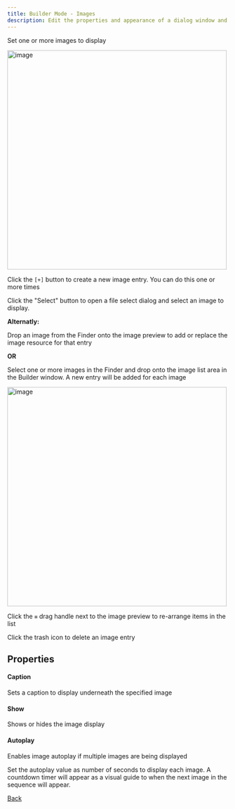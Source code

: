 ```yaml
---
title: Builder Mode - Images
description: Edit the properties and appearance of a dialog window and output the results as a json config
---
```


Set one or more images to display

<img width="500" alt="image" src="/builder/builder_images.png" />

Click the `[+]` button to create a new image entry. You can do this one or more times

Click the "Select" button to open a file select dialog and select an image to display.

**Alternatly:**

Drop an image from the Finder onto the image preview to add or replace the image resource for that entry

**OR**

Select one or more images in the Finder and drop onto the image list area in the Builder window. A new entry will be added for each image


<img width="500" alt="image" src="/builder/builder_images_populated.png" />

Click the `≡` drag handle next to the image preview to re-arrange items in the list

Click the trash icon to delete an image entry

## Properties

#### Caption

Sets a caption to display underneath the specified image

#### Show

Shows or hides the image display

#### Autoplay

Enables image autoplay if multiple images are being displayed

Set the autoplay value as number of seconds to display each image. A countdown timer will appear as a visual guide to when the next image in the sequence will appear.

[Back](/builder/builder/)